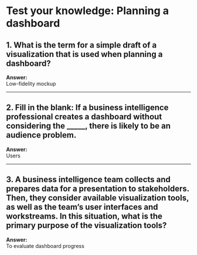 # Test your knowledge: Planning a dashboard

## 1. What is the term for a simple draft of a visualization that is used when planning a dashboard?  
**Answer:**  
Low-fidelity mockup

---

## 2. Fill in the blank: If a business intelligence professional creates a dashboard without considering the _____, there is likely to be an audience problem.  
**Answer:**  
Users

---

## 3. A business intelligence team collects and prepares data for a presentation to stakeholders. Then, they consider available visualization tools, as well as the team’s user interfaces and workstreams. In this situation, what is the primary purpose of the visualization tools?  
**Answer:**  
To evaluate dashboard progress
